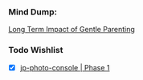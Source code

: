 ### Mind Dump:
[Long Term Impact of Gentle Parenting](Extras/Resources/Videos/GentleParentingLongTermImpact.MP4)


### Todo Wishlist
- [x] [jp-photo-console | Phase 1](obsidian://open?vault=Software%20Development&file=Projects%2FPhotographer%20CRUD%20Interface)
